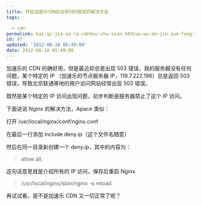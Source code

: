 ```yaml
---
title: 开启加速乐CDN后出现503错误的解决方法
tags: 

  - cdn
permalink: kai-qi-jia-su-le-cdnhou-chu-xian-503cuo-wu-de-jie-jue-fang-fa
id: 87
updated: '2012-08-18 05:49:09'
date: 2012-08-18 05:49:09
---
```


<p>加速乐的 CDN 的确好用，但是最近却总是出现 503 错误，我的服务器没有任何问题，某个特定的 IP （加速乐的节点服务器 IP，119.7.222.196）总是返回 503 错误，导致北京联通等地的用户访问网站经常出现 503 错误。</p>
<p>既然是某个特定的 IP 访问出现问题，初步判断是服务器禁止了这个 IP 访问。</p>
<p>下面说说 Nginx 的解决方法，Apace 类似：</p>
<p>打开 /usr/local/nginx/conf/nginx.conf</p>
<p>在最后一行添加 include deny.ip（这个文件名随意）</p>
<p>然后在同一目录新创建一个 deny.ip，其中的内容为：</p>
<blockquote>
<p>allow all;</p>
</blockquote>
<p>这句话意思就是介绍所有的 IP 访问，保存后重启 Nginx</p>
<blockquote>
<p>/usr/local/<span>nginx</span>/sbin/<span>nginx</span>&nbsp;-s reload</p>
</blockquote>
<p>再试试看，是不是加速乐 CDN 又一切正常了呢？</p>